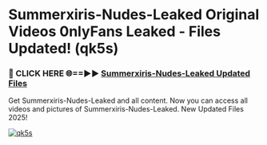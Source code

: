 # Summerxiris-Nudes-Leaked Original Videos 0nlyFans Leaked - Files Updated! (qk5s)

<h3>🔴 CLICK HERE 🌐==►► <a href="https://tinyurl.com/yc6ubb5a" rel="nofollow">Summerxiris-Nudes-Leaked Updated Files</a></h3>

Get Summerxiris-Nudes-Leaked and all content. Now you can access all videos and pictures of Summerxiris-Nudes-Leaked. New Updated Files 2025!

[![qk5s](https://i.imgur.com/7eu0CRL.gif)](https://tinyurl.com/yc6ubb5a)
